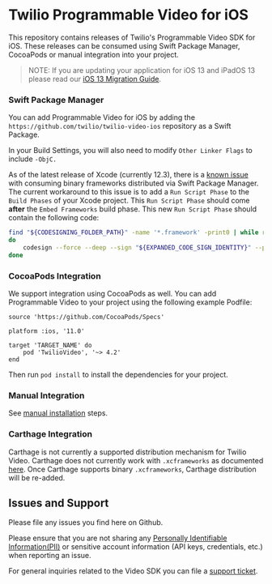 # Twilio Programmable Video for iOS

This repository contains releases of Twilio's Programmable Video SDK for iOS. These releases can be consumed using Swift Package Manager, CocoaPods or manual integration into your project.

> NOTE: If you are updating your application for iOS 13 and iPadOS 13 please read our [iOS 13 Migration Guide](iOS-13-Migration-Guide.md).


### Swift Package Manager

You can add Programmable Video for iOS by adding the `https://github.com/twilio/twilio-video-ios` repository as a Swift Package.

In your Build Settings, you will also need to modify `Other Linker Flags` to include `-ObjC.`

As of the latest release of Xcode (currently 12.3), there is a [known issue](https://bugs.swift.org/browse/SR-13343) with consuming binary frameworks distributed via Swift Package Manager. The current workaround to this issue is to add a `Run Script Phase` to the `Build Phases` of your Xcode project. This `Run Script Phase` should come **after** the `Embed Frameworks` build phase. This new `Run Script Phase` should contain the following code:

```sh
find "${CODESIGNING_FOLDER_PATH}" -name '*.framework' -print0 | while read -d $'\0' framework
do
    codesign --force --deep --sign "${EXPANDED_CODE_SIGN_IDENTITY}" --preserve-metadata=identifier,entitlements --timestamp=none "${framework}"
done

```


### CocoaPods Integration

We support integration using CocoaPods as well. You can add Programmable Video to your project using the following example Podfile:

```
source 'https://github.com/CocoaPods/Specs'

platform :ios, '11.0'

target 'TARGET_NAME' do
    pod 'TwilioVideo', '~> 4.2'
end
```

Then run `pod install` to install the dependencies for your project.


### Manual Integration

See [manual installation](https://www.twilio.com/docs/api/video/ios#add-the-sdk) steps.


### Carthage Integration

Carthage is not currently a supported distribution mechanism for Twilio Video. Carthage does not currently work with `.xcframeworks` as documented [here](https://github.com/Carthage/Carthage/issues/2890). Once Carthage supports binary `.xcframeworks`, Carthage distribution will be re-added.


## Issues and Support

Please file any issues you find here on Github.

Please ensure that you are not sharing any [Personally Identifiable Information(PII)](https://www.twilio.com/docs/glossary/what-is-personally-identifiable-information-pii) or sensitive account information (API keys, credentials, etc.) when reporting an issue.

For general inquiries related to the Video SDK you can file a [support ticket](https://support.twilio.com/hc/en-us/requests/new).
